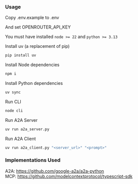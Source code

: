 ### Usage

Copy .env.example to .env

And set OPENROUTER_API_KEY

You must have installed `node >= 22` and `python >= 3.13`

Install uv (a replacement of pip)

```sh
pip install uv
```

Install Node dependencies

```sh
npm i
```

Install Python dependencies

```sh
uv sync
```

Run CLI

```sh
node cli
```

Run A2A Server

```sh
uv run a2a_server.py
```

Run A2A Client

```sh
uv run a2a_client.py "<server_url>" "<prompt>"
```

### Implementations Used

A2A: https://github.com/google-a2a/a2a-python \
MCP: https://github.com/modelcontextprotocol/typescript-sdk
